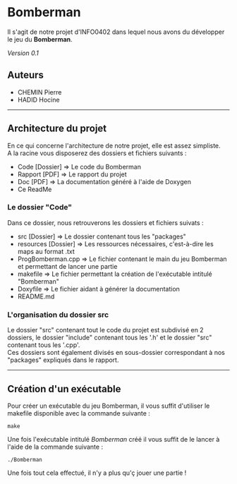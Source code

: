 # Bomberman

Il s'agit de notre projet d'INFO0402 dans lequel nous avons du développer le jeu du **Bomberman**.

<i>Version 0.1</i>

## Auteurs

- CHEMIN Pierre
- HADID Hocine

----

## Architecture du projet

En ce qui concerne l'architecture de notre projet, elle est assez simpliste.  
A la racine vous disposerez des dossiers et fichiers suivants :

- Code [Dossier] => Le code du Bomberman
- Rapport [PDF] => Le rapport du projet
- Doc [PDF] => La documentation généré à l'aide de Doxygen
- Ce ReadMe

### Le dossier "Code"

Dans ce dossier, nous retrouverons les dossiers et fichiers suivats :
- src [Dossier] => Le dossier contenant tous les "packages"
- resources [Dossier] => Les ressources nécessaires, c'est-à-dire les maps au format .txt
- ProgBomberman.cpp => Le fichier contenant le main du jeu Bomberman et permettant de lancer une partie
- makefile => Le fichier permettant la création de l'exécutable intitulé "Bomberman"
- Doxyfile => Le fichier aidant à générer la documentation
- README.md

### L'organisation du dossier src

Le dossier "src" contenant tout le code du projet est subdivisé en 2 dossiers, le dossier "include" contenant tous les '.h' et le dossier "src" contenant tous les '.cpp'.  
Ces dossiers sont également divisés en sous-dossier correspondant à nos "packages" expliqués dans le rapport.

---

## Création d'un exécutable

Pour créer un exécutable du jeu Bomberman, il vous suffit d'utiliser le makefile disponible avec la commande suivante :

    make

Une fois l'exécutable intitulé *Bomberman* créé il vous suffit de le lancer à l'aide de la commande suivante :

    ./Bomberman

Une fois tout cela effectué, il n'y a plus qu'ç jouer une partie !
